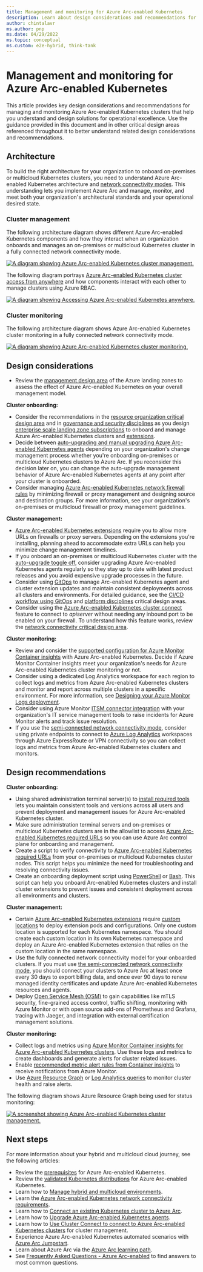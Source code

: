 ```yaml
---
title: Management and monitoring for Azure Arc-enabled Kubernetes
description: Learn about design considerations and recommendations for the management and monitoring of Azure Arc-enabled Kubernetes.
author: chintalavr
ms.author: pnp
ms.date: 04/29/2022
ms.topic: conceptual
ms.custom: e2e-hybrid, think-tank
---
```


# Management and monitoring for Azure Arc-enabled Kubernetes

This article provides key design considerations and recommendations for managing and monitoring Azure Arc-enabled Kubernetes clusters that help you understand and design solutions for operational excellence. Use the guidance provided in this document and in other critical design areas referenced throughout it to better understand related design considerations and recommendations.

## Architecture

To build the right architecture for your organization to onboard on-premises or multicloud Kubernetes clusters, you need to understand Azure Arc-enabled Kubernetes architecture and [network connectivity modes](/azure/azure-arc/kubernetes/conceptual-connectivity-modes#understand-connectivity-modes). This understanding lets you implement Azure Arc and manage, monitor, and meet both your organization's architectural standards and your operational desired state.

### Cluster management

The following architecture diagram shows different Azure Arc-enabled Kubernetes components and how they interact when an organization onboards and manages an on-premises or multicloud Kubernetes cluster in a fully connected network connectivity mode.

[![A diagram showing Azure Arc-enabled Kubernetes cluster management.](./media/arc-enabled-kubernetes-cluster-management.png)](./media/arc-enabled-kubernetes-cluster-management.png#lightbox)

The following diagram portrays [Azure Arc-enabled Kubernetes cluster access from anywhere](/azure/azure-arc/kubernetes/conceptual-cluster-connect) and how components interact with each other to manage clusters using Azure RBAC.

[![A diagram showing Accessing Azure Arc-enabled Kubernetes anywhere.](./media/arc-enabled-kubernetes-cluster-connect-network.png)](./media/arc-enabled-kubernetes-cluster-connect-network.png#lightbox)

### Cluster monitoring

The following architecture diagram shows Azure Arc-enabled Kubernetes cluster monitoring in a fully connected network connectivity mode.

[![A diagram showing Azure Arc-enabled Kubernetes cluster monitoring.](./media/arc-enabled-kubernetes-cluster-monitoring.png)](./media/arc-enabled-kubernetes-cluster-monitoring.png#lightbox)

## Design considerations

- Review the [management design area](../../../ready/landing-zone/design-area/management.md) of the Azure landing zones to assess the effect of Azure Arc-enabled Kubernetes on your overall management model.

**Cluster onboarding:**

- Consider the recommendations in the [resource organization critical design area](./eslz-arc-kubernetes-resource-organization.md) and in [governance and security disciplines](./eslz-arc-kubernetes-governance-disciplines.md) as you design [enterprise scale landing zone subscriptions](../../../ready/landing-zone/index.md#azure-landing-zone-architecture) to onboard and manage Azure Arc-enabled Kubernetes clusters and [extensions](/azure/azure-arc/kubernetes/extensions).
- Decide between [auto-upgrading and manual upgrading Azure Arc-enabled Kubernetes agents](/azure/azure-arc/kubernetes/agent-upgrade#toggle-auto-upgrade-on-or-off-when-connecting-cluster-to-azure-arc) depending on your organization's change management process whether you're onboarding on-premises or multicloud Kubernetes clusters to Azure Arc. If you reconsider this decision later on, you can change the auto-upgrade management behavior of Azure Arc-enabled Kubernetes agents at any point after your cluster is onboarded.
- Consider managing [Azure Arc-enabled Kubernetes network firewall rules](/azure/azure-arc/kubernetes/quickstart-connect-cluster?tabs=azure-cli#meet-network-requirements) by minimizing firewall or proxy management and designing source and destination groups. For more information, see your organization's on-premises or multicloud firewall or proxy management guidelines.

**Cluster management:**

- [Azure Arc-enabled Kubernetes extensions](/azure/azure-arc/kubernetes/extensions) require you to allow more URLs on firewalls or proxy servers. Depending on the extensions you're installing, planning ahead to accommodate extra URLs can help you minimize change management timelines.
- If you onboard an on-premises or multicloud Kubernetes cluster with the [auto-upgrade toggle off](/azure/azure-arc/kubernetes/agent-upgrade#toggle-auto-upgrade-on-or-off-when-connecting-cluster-to-azure-arc), consider upgrading Azure Arc-enabled Kubernetes agents regularly so they stay up to date with latest product releases and you avoid expensive upgrade processes in the future.
- Consider using [GitOps](/azure/azure-arc/kubernetes/tutorial-use-gitops-flux2) to manage Arc-enabled Kubernetes agent and cluster extension updates and maintain consistent deployments across all clusters and environments. For detailed guidance, see the [CI/CD workflow using GitOps](./eslz-arc-kubernetes-cicd-gitops-disciplines.md) and [platform disciplines](./eslz-arc-kubernetes-automation-disciplines.md) critical design areas.
- Consider using the [Azure Arc-enabled Kubernetes cluster connect](/azure/azure-arc/kubernetes/conceptual-cluster-connect) feature to connect to *apiserver* without needing any inbound port to be enabled on your firewall. To understand how this feature works, review the [network connectivity critical design area](./eslz-arc-kubernetes-network-connectivity.md).

**Cluster monitoring:**

- Review and consider the [supported configuration for Azure Monitor Container insights](/azure/azure-monitor/containers/container-insights-enable-arc-enabled-clusters?toc=/azure/azure-arc/kubernetes/toc.json#supported-configurations) with Azure Arc-enabled Kubernetes. Decide if Azure Monitor Container insights meet your organization's needs for Azure Arc-enabled Kubernetes cluster monitoring or not.
- Consider using a dedicated Log Analytics workspace for each region to collect logs and metrics from Azure Arc-enabled Kubernetes clusters and monitor and report across multiple clusters in a specific environment. For more information, see [Designing your Azure Monitor Logs deployment](/azure/azure-monitor/logs/design-logs-deployment).
- Consider using Azure Monitor [ITSM connector integration](/azure/azure-monitor/alerts/itsmc-overview) with your organization's IT service management tools to raise incidents for Azure Monitor alerts and track issue resolution.
- If you use the [semi-connected network connectivity mode](/azure/azure-arc/kubernetes/conceptual-connectivity-modes#understand-connectivity-modes), consider using private endpoints to connect to [Azure Log Analytics](/azure/azure-monitor/logs/private-link-design) workspaces through Azure ExpressRoute or VPN connectivity so you can collect logs and metrics from Azure Arc-enabled Kubernetes clusters and monitors.

## Design recommendations

**Cluster onboarding:**

- Using shared administration terminal server(s) to [install required tools](/azure/azure-arc/kubernetes/quickstart-connect-cluster?tabs=azure-cli#prerequisites) lets you maintain consistent tools and versions across all users and prevent deployment and management issues for Azure Arc-enabled Kubernetes cluster.
- Make sure administration terminal servers and on-premises or multicloud Kubernetes clusters are in the allowlist to access [Azure Arc-enabled Kubernetes required URLs](/azure/azure-arc/kubernetes/quickstart-connect-cluster?tabs=azure-cli#meet-network-requirements) so you can use Azure Arc control plane for onboarding and management.
- Create a script to verify connectivity to [Azure Arc-enabled Kubernetes required URLs](/azure/azure-arc/kubernetes/quickstart-connect-cluster?tabs=azure-cli#meet-network-requirements) from your on-premises or multicloud Kubernetes cluster nodes. This script helps you minimize the need for troubleshooting and resolving connectivity issues.
- Create an onboarding deployment script using [PowerShell](/azure/azure-resource-manager/templates/deploy-powershell) or [Bash](/azure/azure-resource-manager/templates/deploy-cloud-shell?tabs=azure-cli). This script can help you onboard Arc-enabled Kubernetes clusters and install cluster extensions to prevent issues and consistent deployment across all environments and clusters.

**Cluster management:**

- Certain [Azure Arc-enabled Kubernetes extensions](/azure/azure-arc/kubernetes/conceptual-extensions) require [custom locations](/azure/azure-arc/kubernetes/conceptual-custom-locations) to deploy extension pods and configurations. Only one custom location is supported for each Kubernetes namespace. You should create each custom location in its own Kubernetes namespace and deploy an Azure Arc-enabled Kubernetes extension that relies on the custom location in the same namespace.
- Use the fully connected network connectivity model for your onboarded clusters. If you must use [the semi-connected network connectivity mode](/azure/azure-arc/kubernetes/conceptual-connectivity-modes#understand-connectivity-modes), you should connect your clusters to Azure Arc at least once every 30 days to export billing data, and once ever 90 days to renew managed identity certificates and update Azure Arc-enabled Kubernetes resources and agents.
- Deploy [Open Service Mesh (OSM)](/azure/azure-arc/kubernetes/tutorial-arc-enabled-open-service-mesh) to gain capabilities like mTLS security, fine-grained access control, traffic shifting, monitoring with Azure Monitor or with open source add-ons of Prometheus and Grafana, tracing with Jaeger, and integration with external certification management solutions.

**Cluster monitoring:**

- Collect logs and metrics using [Azure Monitor Container insights for Azure Arc-enabled Kubernetes clusters](/azure/azure-monitor/containers/container-insights-enable-arc-enabled-clusters). Use these logs and metrics to create dashboards and generate alerts for cluster related issues.
- Enable [recommended metric alert rules from Container insights](/azure/azure-monitor/containers/container-insights-metric-alerts) to receive notifications from Azure Monitor.
- Use [Azure Resource Graph](/azure/azure-arc/kubernetes/resource-graph-samples?tabs=azure-cli) or [Log Analytics queries](/azure/azure-monitor/logs/queries) to monitor cluster health and raise alerts.

The following diagram shows Azure Resource Graph being used for status monitoring:

[![A screenshot showing Azure Arc-enabled Kubernetes cluster management.](./media/arc-enabled-kubernetes-resource-graph-connected-cluster-status.png)](./media/arc-enabled-kubernetes-resource-graph-connected-cluster-status.png#lightbox)

## Next steps

For more information about your hybrid and multicloud cloud journey, see the following articles:

- Review the [prerequisites](/azure/azure-arc/kubernetes/quickstart-connect-cluster?tabs=azure-cli#prerequisites) for Azure Arc-enabled Kubernetes.
- Review the [validated Kubernetes distributions](/azure/azure-arc/kubernetes/validation-program#validated-distributions) for Azure Arc-enabled Kubernetes.
- Learn how to [Manage hybrid and multicloud environments](../manage.md).
- Learn the [Azure Arc-enabled Kubernetes network connectivity requirements](/azure/azure-arc/kubernetes/quickstart-connect-cluster?tabs=azure-cli#meet-network-requirements).
- Learn how to [Connect an existing Kubernetes cluster to Azure Arc](/azure/azure-arc/kubernetes/quickstart-connect-cluster).
- Learn how to [Upgrade Azure Arc-enabled Kubernetes agents](/azure/azure-arc/kubernetes/agent-upgrade).
- Learn how to [Use Cluster Connect to connect to Azure Arc-enabled Kubernetes clusters](/azure/azure-arc/kubernetes/cluster-connect) for cluster management.
- Experience Azure Arc-enabled Kubernetes automated scenarios with [Azure Arc Jumpstart](https://azurearcjumpstart.io/azure_arc_jumpstart/azure_arc_k8s/).
- Learn about Azure Arc via the [Azure Arc learning path](/training/paths/manage-hybrid-infrastructure-with-azure-arc/).
- See [Frequently Asked Questions - Azure Arc-enabled](/azure/azure-arc/kubernetes/faq) to find answers to most common questions.
